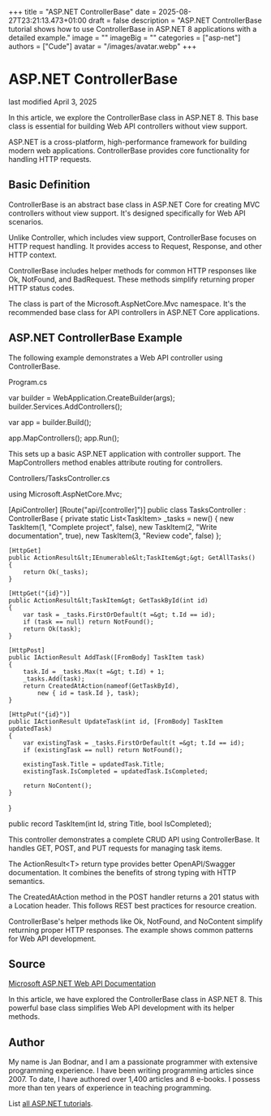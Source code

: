 +++
title = "ASP.NET ControllerBase"
date = 2025-08-27T23:21:13.473+01:00
draft = false
description = "ASP.NET ControllerBase tutorial shows how to use
ControllerBase in ASP.NET 8 applications with a detailed example."
image = ""
imageBig = ""
categories = ["asp-net"]
authors = ["Cude"]
avatar = "/images/avatar.webp"
+++

# ASP.NET ControllerBase

last modified April 3, 2025

In this article, we explore the ControllerBase class in ASP.NET 8. This base
class is essential for building Web API controllers without view support.

ASP.NET is a cross-platform, high-performance framework for building modern web
applications. ControllerBase provides core functionality for handling HTTP requests.

## Basic Definition

ControllerBase is an abstract base class in ASP.NET Core for creating MVC
controllers without view support. It's designed specifically for Web API scenarios.

Unlike Controller, which includes view support, ControllerBase focuses on HTTP
request handling. It provides access to Request, Response, and other HTTP context.

ControllerBase includes helper methods for common HTTP responses like Ok, NotFound,
and BadRequest. These methods simplify returning proper HTTP status codes.

The class is part of the Microsoft.AspNetCore.Mvc namespace. It's the recommended
base class for API controllers in ASP.NET Core applications.

## ASP.NET ControllerBase Example

The following example demonstrates a Web API controller using ControllerBase.

Program.cs
  

var builder = WebApplication.CreateBuilder(args);
builder.Services.AddControllers();

var app = builder.Build();

app.MapControllers();
app.Run();

This sets up a basic ASP.NET application with controller support. The
MapControllers method enables attribute routing for controllers.

Controllers/TasksController.cs
  

using Microsoft.AspNetCore.Mvc;

[ApiController]
[Route("api/[controller]")]
public class TasksController : ControllerBase
{
    private static List&lt;TaskItem&gt; _tasks = new()
    {
        new TaskItem(1, "Complete project", false),
        new TaskItem(2, "Write documentation", true),
        new TaskItem(3, "Review code", false)
    };

    [HttpGet]
    public ActionResult&lt;IEnumerable&lt;TaskItem&gt;&gt; GetAllTasks()
    {
        return Ok(_tasks);
    }

    [HttpGet("{id}")]
    public ActionResult&lt;TaskItem&gt; GetTaskById(int id)
    {
        var task = _tasks.FirstOrDefault(t =&gt; t.Id == id);
        if (task == null) return NotFound();
        return Ok(task);
    }

    [HttpPost]
    public IActionResult AddTask([FromBody] TaskItem task)
    {
        task.Id = _tasks.Max(t =&gt; t.Id) + 1;
        _tasks.Add(task);
        return CreatedAtAction(nameof(GetTaskById), 
            new { id = task.Id }, task);
    }

    [HttpPut("{id}")]
    public IActionResult UpdateTask(int id, [FromBody] TaskItem updatedTask)
    {
        var existingTask = _tasks.FirstOrDefault(t =&gt; t.Id == id);
        if (existingTask == null) return NotFound();
        
        existingTask.Title = updatedTask.Title;
        existingTask.IsCompleted = updatedTask.IsCompleted;
        
        return NoContent();
    }
}

public record TaskItem(int Id, string Title, bool IsCompleted);

This controller demonstrates a complete CRUD API using ControllerBase. It handles
GET, POST, and PUT requests for managing task items.

The ActionResult&lt;T&gt; return type provides better OpenAPI/Swagger
documentation. It combines the benefits of strong typing with HTTP semantics.

The CreatedAtAction method in the POST handler returns a 201 status
with a Location header. This follows REST best practices for resource creation.

ControllerBase's helper methods like Ok, NotFound, and
NoContent simplify returning proper HTTP responses. The example shows
common patterns for Web API development.

## Source

[Microsoft ASP.NET Web API Documentation](https://learn.microsoft.com/en-us/aspnet/core/web-api/?view=aspnetcore-8.0)

In this article, we have explored the ControllerBase class in ASP.NET 8. This
powerful base class simplifies Web API development with its helper methods.

## Author

My name is Jan Bodnar, and I am a passionate programmer with extensive
programming experience. I have been writing programming articles since 2007.
To date, I have authored over 1,400 articles and 8 e-books. I possess more
than ten years of experience in teaching programming.

List [all ASP.NET tutorials](/all/#asp-net).